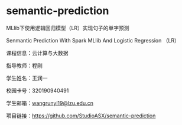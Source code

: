 # semantic-prediction

MLlib下使用逻辑回归模型（LR）实现句子的单字预测

Senmantic Prediction With Spark MLlib And Logistic Regression （LR）

课程信息：云计算与大数据

指导教师：程刚

学生姓名：王润一

校园卡号：320190940491

学生邮箱：wangrunyi19@lzu.edu.cn

项目链接：https://github.com/StudioASX/semantic-prediction
